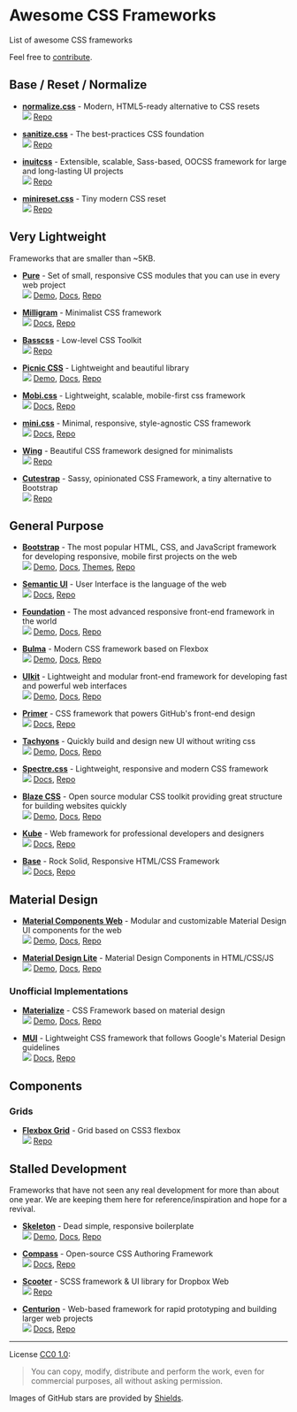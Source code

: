# Awesome CSS Frameworks

List of awesome CSS frameworks

Feel free to [contribute](https://github.com/troxler/awesome-css-frameworks/blob/master/.github/CONTRIBUTING.md).


## Base / Reset / Normalize

- [**normalize.css**](http://necolas.github.io/normalize.css/) - Modern, HTML5-ready alternative to CSS resets  
  ![](https://img.shields.io/github/stars/necolas/normalize.css.svg?style=social&label=Star)
  [Repo](https://github.com/necolas/normalize.css/)

- [**sanitize.css**](https://jonathantneal.github.io/sanitize.css/) - The best-practices CSS foundation  
  ![](https://img.shields.io/github/stars/jonathantneal/sanitize.css.svg?style=social&label=Star)
  [Repo](https://github.com/jonathantneal/sanitize.css)

- [**inuitcss**](https://github.com/inuitcss/inuitcss) - Extensible, scalable, Sass-based, OOCSS framework for large and long-lasting UI projects  
  ![](https://img.shields.io/github/stars/inuitcss/inuitcss.svg?style=social&label=Star)
  [Repo](https://github.com/inuitcss/inuitcss)

- [**minireset.css**](http://jgthms.com/minireset.css/) - Tiny modern CSS reset  
  ![](https://img.shields.io/github/stars/jgthms/minireset.css.svg?style=social&label=Star)
  [Repo](https://github.com/jgthms/minireset.css)


## Very Lightweight

Frameworks that are smaller than ~5KB.

- [**Pure**](https://purecss.io/) - Set of small, responsive CSS modules that you can use in every web project  
  ![](https://img.shields.io/github/stars/yahoo/pure.svg?style=social&label=Star)
  [Demo](https://purecss.io/layouts/),
  [Docs](https://purecss.io/start/),
  [Repo](https://github.com/yahoo/pure/)

- [**Milligram**](http://milligram.io/) - Minimalist CSS framework  
  ![](https://img.shields.io/github/stars/milligram/milligram.svg?style=social&label=Star)
  [Docs](http://milligram.io/#getting-started),
  [Repo](https://github.com/milligram/milligram)

- [**Basscss**](http://basscss.com/) - Low-level CSS Toolkit  
  ![](https://img.shields.io/github/stars/basscss/basscss.svg?style=social&label=Star)
  [Repo](https://github.com/basscss/basscss/)

- [**Picnic CSS**](https://picnicss.com/) - Lightweight and beautiful library  
  ![](https://img.shields.io/github/stars/franciscop/picnic.svg?style=social&label=Star)
  [Demo](https://picnicss.com/tests),
  [Docs](https://picnicss.com/documentation),
  [Repo](https://github.com/franciscop/picnic)

- [**Mobi.css**](http://getmobicss.com/) - Lightweight, scalable, mobile-first css framework  
  ![](https://img.shields.io/github/stars/mobi-css/mobi.css.svg?style=social&label=Star)
  [Docs](http://getmobicss.com/docs/introduction.html),
  [Repo](https://github.com/mobi-css/mobi.css)

- [**mini.css**](http://minicss.org/) - Minimal, responsive, style-agnostic CSS framework  
  ![](https://img.shields.io/github/stars/Chalarangelo/mini.css.svg?style=social&label=Star)
  [Docs](http://minicss.org/modules),
  [Repo](https://github.com/Chalarangelo/mini.css)

- [**Wing**](http://usewing.ml/) - Beautiful CSS framework designed for minimalists  
  ![](https://img.shields.io/github/stars/kbrsh/wing.svg?style=social&label=Star)
  [Repo](https://github.com/kbrsh/wing)

- [**Cutestrap**](https://www.cutestrap.com/) - Sassy, opinionated CSS Framework, a tiny alternative to Bootstrap  
  ![](https://img.shields.io/github/stars/tylerchilds/cutestrap.svg?style=social&label=Star)
  [Repo](https://github.com/tylerchilds/cutestrap)


## General Purpose

- [**Bootstrap**](http://getbootstrap.com) - The most popular HTML, CSS, and JavaScript framework for developing responsive, mobile first projects on the web  
  ![](https://img.shields.io/github/stars/twbs/bootstrap.svg?style=social&label=Star)
  [Demo](https://getbootstrap.com/docs/4.0/examples/),
  [Docs](https://getbootstrap.com/docs/4.0/),
  [Themes](https://github.com/therebelrobot/awesome-bootstrap),
  [Repo](https://github.com/twbs/bootstrap)

- [**Semantic UI**](https://semantic-ui.com/) - User Interface is the language of the web   
  ![](https://img.shields.io/github/stars/semantic-org/semantic-ui.svg?style=social&label=Star)
  [Docs](https://semantic-ui.com/introduction/getting-started.html),
  [Repo](https://github.com/semantic-org/semantic-ui)

- [**Foundation**](http://foundation.zurb.com/) - The most advanced responsive front-end framework in the world  
  ![](https://img.shields.io/github/stars/zurb/foundation-sites.svg?style=social&label=Star)
  [Demo](http://zurb.com/responsive),
  [Docs](http://foundation.zurb.com/sites/docs/),
  [Repo](https://github.com/zurb/foundation-sites)

- [**Bulma**](http://bulma.io/) - Modern CSS framework based on Flexbox  
  ![](https://img.shields.io/github/stars/jgthms/bulma.svg?style=social&label=Star)
  [Demo](http://bulma.io/expo/),
  [Docs](http://bulma.io/documentation/overview/start),
  [Repo](https://github.com/jgthms/bulma)

- [**UIkit**](https://getuikit.com/) - Lightweight and modular front-end framework for developing fast and powerful web interfaces  
  ![](https://img.shields.io/github/stars/uikit/uikit.svg?style=social&label=Star)
  [Demo](https://getuikit.com/v2/showcase/index.html),
  [Docs](https://getuikit.com/docs/introduction),
  [Repo](https://github.com/uikit/uikit)

- [**Primer**](http://primercss.io/) - CSS framework that powers GitHub's front-end design  
  ![](https://img.shields.io/github/stars/primer/primer-css.svg?style=social&label=Star)
  [Docs](http://primercss.io/scaffolding/),
  [Repo](https://github.com/primer/primer-css)

- [**Tachyons**](http://tachyons.io/) - Quickly build and design new UI without writing css  
  ![](https://img.shields.io/github/stars/tachyons-css/tachyons.svg?style=social&label=Star)
  [Demo](http://tachyons.io/gallery/),
  [Docs](http://tachyons.io/docs/),
  [Repo](https://github.com/tachyons-css/tachyons/)

- [**Spectre.css**](https://picturepan2.github.io/spectre/) - Lightweight, responsive and modern CSS framework  
  ![](https://img.shields.io/github/stars/picturepan2/spectre.svg?style=social&label=Star)
  [Docs](https://picturepan2.github.io/spectre/getting-started.html),
  [Repo](https://github.com/picturepan2/spectre)

- [**Blaze CSS**](http://blazecss.com/) - Open source modular CSS toolkit providing great structure for building websites quickly   
  ![](https://img.shields.io/github/stars/BlazeCSS/blaze.svg?style=social&label=Star)
  [Demo](http://blazecss.com/templates/),
  [Docs](http://blazecss.com/getting-started/install/),
  [Repo](https://github.com/BlazeCSS/blaze)

- [**Kube**](https://imperavi.com/kube/) - Web framework for professional developers and designers  
  ![](https://img.shields.io/github/stars/imperavi/kube.svg?style=social&label=Star)
  [Docs](https://imperavi.com/kube/docs/),
  [Repo](https://github.com/imperavi/kube)

- [**Base**](http://getbase.org/) - Rock Solid, Responsive HTML/CSS Framework  
  ![](https://img.shields.io/github/stars/matthewhartman/base.svg?style=social&label=Star)
  [Docs](http://getbase.org/docs/),
  [Repo](https://github.com/matthewhartman/base)


## Material Design

- [**Material Components Web**](https://material.io/components/web/) - Modular and customizable Material Design UI components for the web  
  ![](https://img.shields.io/github/stars/material-components/material-components-web.svg?style=social&label=Star)
  [Demo](https://material.io/components/web/catalog/),
  [Docs](https://material.io/components/web/docs/),
  [Repo](https://github.com/material-components/material-components-web)

- [**Material Design Lite**](https://getmdl.io/) - Material Design Components in HTML/CSS/JS  
  ![](https://img.shields.io/github/stars/google/material-design-lite.svg?style=social&label=Star)
  [Demo](https://getmdl.io/showcase/index.html),
  [Docs](https://getmdl.io/started/index.html),
  [Repo](https://github.com/google/material-design-lite)

### Unofficial Implementations

- [**Materialize**](http://materializecss.com/) - CSS Framework based on material design  
  ![](https://img.shields.io/github/stars/Dogfalo/materialize.svg?style=social&label=Star)
  [Demo](http://materializecss.com/showcase.html),
  [Docs](http://materializecss.com/getting-started.html),
  [Repo](https://github.com/Dogfalo/materialize)

- [**MUI**](https://www.muicss.com/) - Lightweight CSS framework that follows Google's Material Design guidelines   
  ![](https://img.shields.io/github/stars/muicss/mui.svg?style=social&label=Star)
  [Docs](https://www.muicss.com/docs/v1/getting-started/introduction),
  [Repo](https://github.com/muicss/mui)


## Components

### Grids

- [**Flexbox Grid**](http://flexboxgrid.com/) - Grid based on CSS3 flexbox  
  ![](https://img.shields.io/github/stars/kristoferjoseph/flexboxgrid.svg?style=social&label=Star)
  [Repo](https://github.com/kristoferjoseph/flexboxgrid)


## Stalled Development

Frameworks that have not seen any real development for more than about one year.
We are keeping them here for reference/inspiration and hope for a revival.

- [**Skeleton**](http://getskeleton.com/) - Dead simple, responsive boilerplate  
  ![](https://img.shields.io/github/stars/dhg/Skeleton.svg?style=social&label=Star)
  [Demo](http://getskeleton.com/#examples),
  [Docs](http://getskeleton.com/#grid),
  [Repo](https://github.com/dhg/Skeleton/)

- [**Compass**](http://compass-style.org/) - Open-source CSS Authoring Framework  
  ![](https://img.shields.io/github/stars/Compass/compass.svg?style=social&label=Star)
  [Docs](http://compass-style.org/help/),
  [Repo](https://github.com/Compass/compass)

- [**Scooter**](http://dropbox.github.io/scooter/) - SCSS framework & UI library for Dropbox Web  
  ![](https://img.shields.io/github/stars/dropbox/scooter.svg?style=social&label=Star)
  [Repo](https://github.com/dropbox/scooter)

- [**Centurion**](https://www.centurionframework.com/) - Web-based framework for rapid prototyping and building larger web projects  
  ![](https://img.shields.io/github/stars/justinhough/Centurion.svg?style=social&label=Star)
  [Docs](https://github.com/justinhough/Centurion/blob/master/DOCUMENTATION.md),
  [Repo](https://github.com/justinhough/Centurion)


----

License [CC0 1.0](https://creativecommons.org/publicdomain/zero/1.0/):

> You can copy, modify, distribute and perform the work, even for commercial purposes, all without asking permission.

Images of GitHub stars are provided by [Shields](https://github.com/badges/shields).
